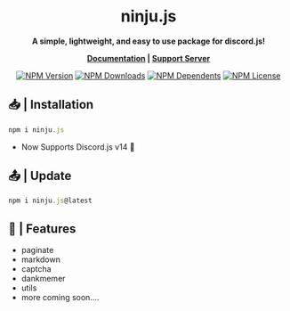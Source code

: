 <h1  align="center"><strong>ninju.js</h1></strong>
<b><p align="center">A simple, lightweight, and easy to use package for discord.js!</p></b>
<b><p align= "center"><a href="https://codersjs.netlify.app/">Documentation</a> | <a href="https://dsc.gg/teamcrypts">Support Server</a></p></b>
<p align="center">
    <a href="https://www.npmjs.com/package/coders.js"><img src="https://img.shields.io/npm/v/coders.js.svg?style=for-the-badge&label=coders" alt="NPM Version" /></a>
    <a href="https://www.npmjs.com/package/coders.js"><img src="https://img.shields.io/npm/dt/coders.js.svg?style=for-the-badge" alt="NPM Downloads" /></a>
    <a href="https://www.npmjs.com/package/coders.js"><img src="https://img.shields.io/librariesio/dependents/npm/coders.js?style=for-the-badge" alt="NPM Dependents"></a>
    <a href="https://www.npmjs.com/package/coders.js"><img src="https://img.shields.io/npm/l/coders.js.svg?style=for-the-badge&color=red" alt="NPM License"></a>
</p>

## **📥 | Installation**
```js
npm i ninju.js
```

- Now Supports Discord.js v14 🥳

## **📤 | Update**
```js
npm i ninju.js@latest
```

## **🚀 | Features**

- paginate
- markdown
- captcha
- dankmemer
- utils
- more coming soon....
